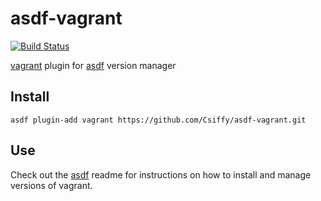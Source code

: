 # asdf-vagrant

[![Build Status](https://github.com/Csiffy/asdf-vagrant/workflows/master/badge.svg?branch=master)](https://github.com/Csiffy/asdf-vagrant/actions)

[vagrant](https://www.vagrantup.com/docs) plugin for [asdf](https://github.com/asdf-vm/asdf) version manager

## Install

```
asdf plugin-add vagrant https://github.com/Csiffy/asdf-vagrant.git
```

## Use

Check out the [asdf](https://github.com/asdf-vm/asdf) readme for instructions on how to install and manage versions of vagrant.
